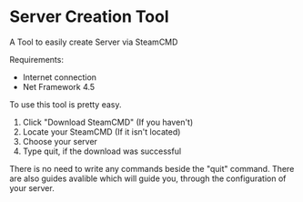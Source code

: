 # Server Creation Tool
A Tool to easily create Server via SteamCMD

Requirements:
- Internet connection
- Net Framework 4.5

To use this tool is pretty easy.

1. Click "Download SteamCMD" (If you haven't)
2. Locate your SteamCMD (If it isn't located)
3. Choose your server
4. Type quit, if the download was successful

There is no need to write any commands beside the "quit" command.
There are also guides avalible which will guide you, through the configuration of your server.
